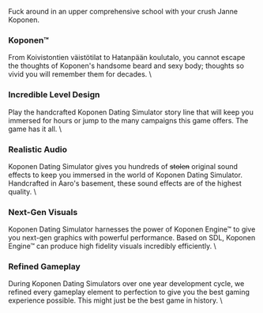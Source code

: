 Fuck around in an upper comprehensive school with your crush Janne Koponen.

### Koponen™
From Koivistontien väistötilat to Hatanpään koulutalo, you cannot escape the thoughts of Koponen's handsome beard and sexy body; thoughts so vivid you will remember them for decades. \

### Incredible Level Design
Play the handcrafted Koponen Dating Simulator story line that will keep you immersed for hours or jump to the many campaigns this game offers. The game has it all. \

### Realistic Audio
Koponen Dating Simulator gives you hundreds of ~~stolen~~ original sound effects to keep you immersed in the world of Koponen Dating Simulator. Handcrafted in Aaro's basement, these sound effects are of the highest quality. \

### Next-Gen Visuals
Koponen Dating Simulator harnesses the power of Koponen Engine™ to give you next-gen graphics with powerful performance. Based on SDL, Koponen Engine™ can produce high fidelity visuals incredibly efficiently. \

### Refined Gameplay
During Koponen Dating Simulators over one year development cycle, we refined every gameplay element to perfection to give you the best gaming experience possible. This might just be the best game in history. \
